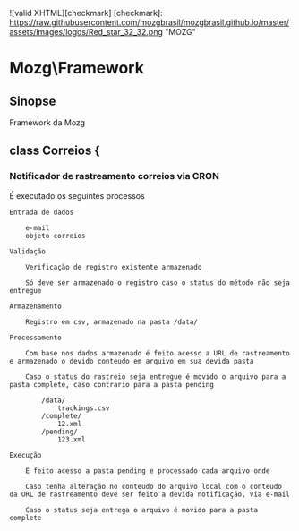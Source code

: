 ![valid XHTML][checkmark]
[checkmark]: https://raw.githubusercontent.com/mozgbrasil/mozgbrasil.github.io/master/assets/images/logos/Red_star_32_32.png "MOZG"

# Mozg\Framework

## Sinopse

Framework da Mozg

##  class Correios {

### Notificador de rastreamento correios via CRON

É executado os seguintes processos

	Entrada de dados

		e-mail
		objeto correios

	Validação

		Verificação de registro existente armazenado 

		Só deve ser armazenado o registro caso o status do método não seja entregue

	Armazenamento

		Registro em csv, armazenado na pasta /data/

	Processamento				

		Com base nos dados armazenado é feito acesso a URL de rastreamento e armazenado o devido conteudo em arquivo em sua devida pasta 

		Caso o status do rastreio seja entregue é movido o arquivo para a pasta complete, caso contrario para a pasta pending

			/data/
				trackings.csv
			/complete/
				12.xml
			/pending/
				123.xml

	Execução

		É feito acesso a pasta pending e processado cada arquivo onde 

		Caso tenha alteração no conteudo do arquivo local com o conteudo da URL de rastreamento deve ser feito a devida notificação, via e-mail

		Caso o status seja entrega o arquivo é movido para a pasta complete